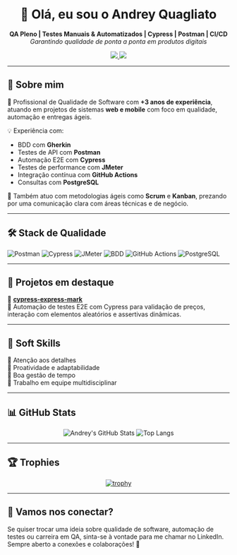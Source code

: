 <h1 align="center">👋 Olá, eu sou o Andrey Quagliato</h1>

<p align="center">
  <b>QA Pleno | Testes Manuais & Automatizados | Cypress | Postman | CI/CD</b><br>
  <i>Garantindo qualidade de ponta a ponta em produtos digitais</i>
</p>

<p align="center">
  <a href="https://www.linkedin.com/in/andreyquagliato/" target="_blank">
    <img src="https://img.shields.io/badge/LinkedIn-blue?logo=linkedin&style=for-the-badge" />
  </a>
  <a href="https://github.com/Quagliato98" target="_blank">
    <img src="https://img.shields.io/badge/GitHub-181717?logo=github&style=for-the-badge" />
  </a>
</p>

---

## 🧠 Sobre mim

🎯 Profissional de Qualidade de Software com **+3 anos de experiência**, atuando em projetos de sistemas **web e mobile** com foco em qualidade, automação e entregas ágeis.

💡 Experiência com:

- BDD com **Gherkin**
- Testes de API com **Postman**
- Automação E2E com **Cypress**
- Testes de performance com **JMeter**
- Integração contínua com **GitHub Actions**
- Consultas com **PostgreSQL**

🧩 Também atuo com metodologias ágeis como **Scrum** e **Kanban**, prezando por uma comunicação clara com áreas técnicas e de negócio.

---

## 🛠️ Stack de Qualidade

![Postman](https://img.shields.io/badge/Postman-F76935?logo=postman&logoColor=white&style=for-the-badge)
![Cypress](https://img.shields.io/badge/Cypress-17202C?logo=cypress&logoColor=white&style=for-the-badge)
![JMeter](https://img.shields.io/badge/JMeter-D22128?logo=apache&logoColor=white&style=for-the-badge)
![BDD](https://img.shields.io/badge/Gherkin-5FB709?style=for-the-badge)
![GitHub Actions](https://img.shields.io/badge/GitHub_Actions-2088FF?logo=github-actions&logoColor=white&style=for-the-badge)
![PostgreSQL](https://img.shields.io/badge/PostgreSQL-336791?logo=postgresql&logoColor=white&style=for-the-badge)

---

## 📌 Projetos em destaque

🔹 [**cypress-express-mark**](https://github.com/Quagliato98/cypress-express-mark)  
🔸 Automação de testes E2E com Cypress para validação de preços, interação com elementos aleatórios e assertivas dinâmicas.

---

## 🧩 Soft Skills

🧠 Atenção aos detalhes  
🚀 Proatividade e adaptabilidade  
📅 Boa gestão de tempo  
🤝 Trabalho em equipe multidisciplinar  

---

## 📊 GitHub Stats

<div align="center">

![Andrey's GitHub Stats](https://github-readme-stats.vercel.app/api?username=Quagliato98&show_icons=true&theme=github_dark&hide_border=true)
![Top Langs](https://github-readme-stats.vercel.app/api/top-langs/?username=Quagliato98&layout=compact&theme=github_dark&hide_border=true)

</div>

---

## 🏆 Trophies

<div align="center">

[![trophy](https://github-profile-trophy.vercel.app/?username=Quagliato98&theme=darkhub&no-frame=true&no-bg=true&row=1)](https://github.com/ryo-ma/github-profile-trophy)

</div>

---

## 🤝 Vamos nos conectar?

Se quiser trocar uma ideia sobre qualidade de software, automação de testes ou carreira em QA, sinta-se à vontade para me chamar no LinkedIn. Sempre aberto a conexões e colaborações! 🚀
